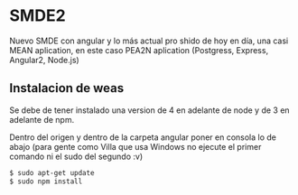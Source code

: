 # SMDE2
Nuevo SMDE con angular y lo más actual pro shido de hoy en día, una casi MEAN aplication, en este caso PEA2N aplication (Postgress, Express, Angular2, Node.js)

## Instalacion de weas
Se debe de tener instalado una version de 4 en adelante de node y de 3 en adelante de npm.

Dentro del origen y dentro de la carpeta angular poner en consola lo de abajo (para gente como Villa que usa Windows no ejecute el primer comando ni el sudo del segundo :v)
```bash
$ sudo apt-get update
$ sudo npm install
```
